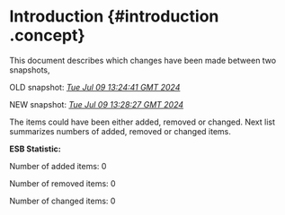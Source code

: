 # Introduction {#introduction .concept}

This document describes which changes have been made between two snapshots,

OLD snapshot: *[Tue Jul 09 13:24:41 GMT 2024](../../1720531481093/html/index.md)*

NEW snapshot: *[Tue Jul 09 13:28:27 GMT 2024](../../1720531707774/html/index.md)*

The items could have been either added, removed or changed. Next list summarizes numbers of added, removed or changed items.

**ESB Statistic:**

Number of added items: 0

Number of removed items: 0

Number of changed items: 0

